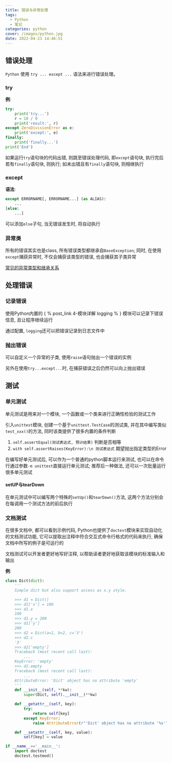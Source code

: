 ```yaml
---
title: 错误与异常处理
tags:
  - Python
  - 笔记
categories: python
cover: /images/python.jpg
date: 2022-04-23 14:46:51
---
```


## 错误处理

`Python` 使用 `try ... except ...` 语法来进行错误处理。

### try

**例**:

```python
try:
    print('try...')
    r = 10 / 0
    print('result:', r)
except ZeroDivisionError as e:
    print('except:', e)
finally:
    print('finally...')
print('End')
```

如果运行`try`语句块的代码出错, 则跳至错误处理代码, 即`except`语句块, 执行完后若有`finally`语句块, 则执行; 如未出错且有`finally`语句块, 则相继执行

### except

**语法**:

```python
except ERRORNAME[, ERRORNAME...] (as ALIAS):
    ...
[else:
    ...]
```

可以添加`else`子句, 当无错误发生时, 将自动执行

### 异常类

所有的错误其实也是class, 所有错误类型都继承自`BaseException`; 同时, 在使用`except`捕获异常时, 不仅会捕获该类型的错误, 也会捕获其子类异常

[常见的异常类型和继承关系](https://docs.python.org/3/library/exceptions.html#exception-hierarchy)

## 处理错误

### 记录错误

使用Python内置的 { % post_link 4-模块详解 logging % } 模块可以记录下错误信息, 且让程序继续运行

通过配置, `logging`还可以把错误记录到日志文件中

### 抛出错误

可以自定义一个异常的子类, 使用`raise`语句抛出一个错误的实例

另外在使用`try...except...`时, 在捕获错误之后仍然可以向上抛出错误

## 测试

### 单元测试

单元测试是用来对一个模块, 一个函数或一个类来进行正确性检验的测试工作

引入`unittest`模块, 创建一个基于`unittest.TestCase`的测试类, 并在其中编写类似`test_xxx()`的方法, 同时该类提供了很多内置的条件判断

1. `self.assertEqual(测试表达式, 预计结果)` 判断是否相等
2. `with self.assertRaises(KeyError):\n 测试表达式` 期望抛出指定类型的Error

在编写好单元测试后, 可以作为一个普通的python脚本运行来测试, 也可以在命令行通过参数`-m unittest`直接运行单元测试; 推荐后一种做法, 还可以一次批量运行很多单元测试

#### setUP与tearDown

在单元测试中可以编写两个特殊的`setUp()`和`tearDown()`方法, 这两个方法分别会在每调用一个测试方法的前后执行

### 文档测试

在很多文档中, 都可以看到示例代码, Python也提供了`doctest`模块来实现自动化的文档测试功能, 它可以提取出注释中符合交互式命令行格式的代码来执行, 确保文档中所写的例子是可运行的

文档测试可以开发者更好地写好注释, 以帮助读者更好地获取该模块的标准输入和输出

**例**:

```python
class Dict(dict):
    '''
    Simple dict but also support access as x.y style.

    >>> d1 = Dict()
    >>> d1['x'] = 100
    >>> d1.x
    100
    >>> d1.y = 200
    >>> d1['y']
    200
    >>> d2 = Dict(a=1, b=2, c='3')
    >>> d2.c
    '3'
    >>> d2['empty']
    Traceback (most recent call last):
        ...
    KeyError: 'empty'
    >>> d2.empty
    Traceback (most recent call last):
        ...
    AttributeError: 'Dict' object has no attribute 'empty'
    '''
    def __init__(self, **kw):
        super(Dict, self).__init__(**kw)

    def __getattr__(self, key):
        try:
            return self[key]
        except KeyError:
            raise AttributeError(r"'Dict' object has no attribute '%s'" % key)

    def __setattr__(self, key, value):
        self[key] = value

if __name__=='__main__':
    import doctest
    doctest.testmod()
```

